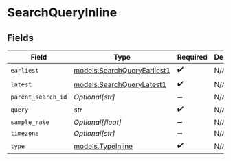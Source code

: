 # SearchQueryInline


## Fields

| Field                                                            | Type                                                             | Required                                                         | Description                                                      |
| ---------------------------------------------------------------- | ---------------------------------------------------------------- | ---------------------------------------------------------------- | ---------------------------------------------------------------- |
| `earliest`                                                       | [models.SearchQueryEarliest1](../models/searchqueryearliest1.md) | :heavy_check_mark:                                               | N/A                                                              |
| `latest`                                                         | [models.SearchQueryLatest1](../models/searchquerylatest1.md)     | :heavy_check_mark:                                               | N/A                                                              |
| `parent_search_id`                                               | *Optional[str]*                                                  | :heavy_minus_sign:                                               | N/A                                                              |
| `query`                                                          | *str*                                                            | :heavy_check_mark:                                               | N/A                                                              |
| `sample_rate`                                                    | *Optional[float]*                                                | :heavy_minus_sign:                                               | N/A                                                              |
| `timezone`                                                       | *Optional[str]*                                                  | :heavy_minus_sign:                                               | N/A                                                              |
| `type`                                                           | [models.TypeInline](../models/typeinline.md)                     | :heavy_check_mark:                                               | N/A                                                              |